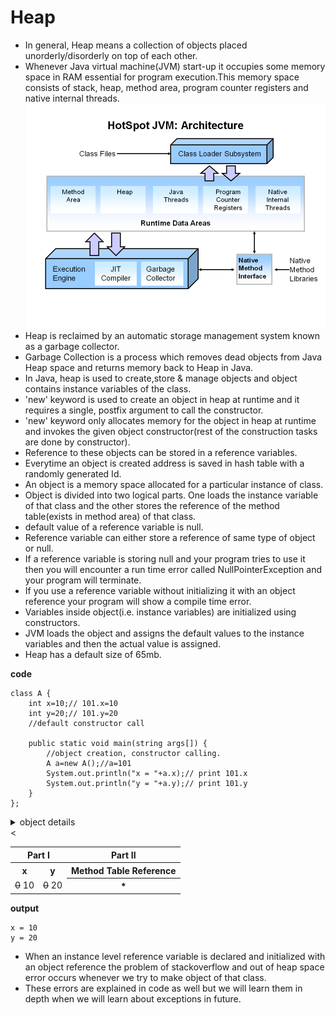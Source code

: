# Heap

* In general, Heap means a collection of objects placed unorderly/disorderly on top of each other.
* Whenever Java virtual machine(JVM) start-up it occupies some memory space in RAM essential for program execution.This memory space consists of stack, heap, method area, program counter registers and native internal threads.
![picture alt](https://github.com/mittulmandhan/java-interview-prep/blob/master/img/Heap/JVM%20Architecture.PNG)
* Heap is reclaimed by an automatic storage management system known as a garbage collector.
* Garbage Collection is a process which removes dead objects from Java Heap space and returns memory back to Heap in Java.
* In Java, heap is used to create,store & manage objects and object contains instance variables of the class.
* 'new' keyword is used to create an object in heap at runtime and it requires a single, postfix argument to call the constructor.
* 'new' keyword only allocates memory for the object in heap at runtime and invokes the given object constructor(rest of the construction tasks are done by constructor).
* Reference to these objects can be stored in a reference variables.
* Everytime an object is created address is saved in hash table with a randomly generated Id.
* An object is a memory space allocated for a particular instance of class.
* Object is divided into two logical parts. One loads the instance variable of that class and the other stores the reference of the method table(exists in method area) of that class.
* default value of a reference variable is null.
* Reference variable can either store a reference of same type of object or null.
* If a reference variable is storing null and your program tries to use it then you will encounter a run time error called NullPointerException and your program will terminate.
* If you use a reference variable without initializing it with an object reference your program will show a compile  time error.
* Variables inside object(i.e. instance variables) are initialized using constructors.
* JVM loads the object and assigns the default values to the instance variables and then the actual value is assigned.
* Heap has a default size of 65mb.

**code**
````
class A {
    int x=10;// 101.x=10
    int y=20;// 101.y=20
    //default constructor call
    
    public static void main(string args[]) {
        //object creation, constructor calling.
        A a=new A();//a=101
        System.out.println("x = "+a.x);// print 101.x
        System.out.println("y = "+a.y);// print 101.y
    }
};
````

<details>
    <summary>object details</summary>
    <p>object name: a</p>
    <p>object type: class A</p>
    <p>object address: 101(lets say)</p>
</details>

<table>
    <tr>
        <th colspan="2">Part I</th>
        <th>Part II</th>
    </tr>
    <tr>
        <th>x</th>
        <th>y</th>
        <th>Method Table Reference</th>
    </tr>
    <tr>
        <td><strike>0</strike> 10</td>
        <<td><strike>0</strike> 20</td>
        <th>*</th>
    </tr>
</table>


**output**
````
x = 10
y = 20
````

* When an instance level reference variable is declared and initialized with an object reference the problem of stackoverflow and out of heap space error occurs whenever we try to make object of that class.
* These errors are explained in code as well but we will learn them in depth when we will learn about exceptions in future.
